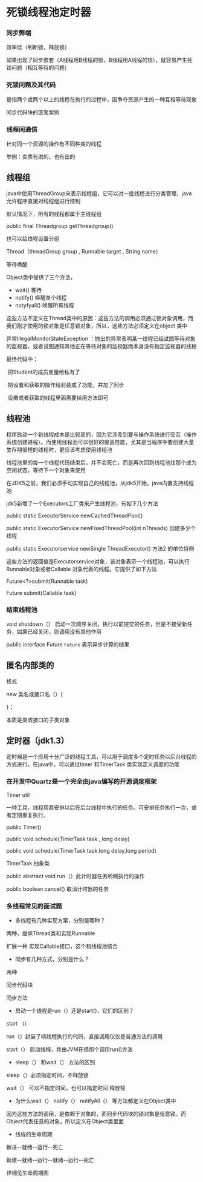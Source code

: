 # 死锁线程池定时器

### 同步弊端

效率低（判断锁，释放锁）

如果出现了同步嵌套（A线程用B线程的锁，B线程用A线程的锁），就容易产生死锁问题（相互等待的问题）

### 死锁问题及其代码

是指两个或两个以上的线程在执行的过程中，因争夺资源产生的一种互相等待现象

同步代码块的嵌套案例

### 线程间通信

针对同一个资源的操作有不同种类的线程

举例：卖票有进的，也有出的

## 线程组

java中使用ThreadGroup来表示线程组，它可以对一批线程进行分类管理，java允许程序直接对线程组进行控制

默认情况下，所有的线程都属于主线程组

public  final  Threadgroup getThreadgroup()

也可以给线程设置分组

Thread（threadGroup group , Runnable target , String name）

等待唤醒

Object类中提供了三个方法，
* wait()  等待
* notify()  唤醒单个线程
* notyfyall() 唤醒所有线程

这些方法不定义在Thread类中的原因：这些方法的调用必须通过锁对象调用，而我们刚才使用的锁对象是任意锁对象，所以，这些方法必须定义在object 类中

异常IllegalMonitorStateException ：抛出的异常表明某一线程已经试图等待对象的监视器，或者试图通知其他正在等待对象的监视器而本身没有指定监视器的线程

最终代码中：

​	把Student的成员变量给私有了

​	把设置和获取的操作给封装成了功能，并加了同步

​	设置或者获取的线程里面需要掉用方法即可

## 线程池

程序启动一个新线程成本是比较高的，因为它涉及到要与操作系统进行交互（操作系统创建进程）。而使用线程池可以很好的提高性能，尤其是当程序中要创建大量生存期很短的线程时，更应该考虑使用线程池

线程池里的每一个线程代码结束后，并不会死亡，而是再次回到线程池找那个成为空闲状态，等待下一个对象来使用

在JDK5之前，我们必须手动实现自己的线程池，从jdk5开始，java内置支持线程池

jdk5新增了一个Executors工厂类来产生线程池，有如下几个方法

public static ExecutorService newCachedThreadPool()

public static ExecutorService newFixedThreadPool(int nThreads)  创建多少个线程

public static Executorservice newSingle ThreadExecutor()  方法2 的单位特例

这些方法的返回值是Executorservice对象，该对象表示一个线程池，可以执行Runnable对象或者Callable 对象代表的线程。它提供了如下方法

Future<?>submit(Runnable task)

<T>Future<T> submit(Callable<T> task)

### 结束线程池

void shutdown（） 启动一次顺序关闭，执行以前提交的任务，但是不接受新任务，如果已经关闭，则调用没有其他作用

public interface Future<V>   `Future` 表示异步计算的结果

## 匿名内部类的

格式

new 类名或接口名（）{

}；

本质是类或接口的子类对象

## 定时器（jdk1.3）

定时器是一个应用十分广泛的线程工具，可以用于调度多个定时任务以后台线程的方式进行，在java中，可以通过timer 和TimerTask 类实现定义调度的功能

### 在开发中Quartz是一个完全由java编写的开源调度框架

Timer  util 

一种工具，线程用其安排以后在后台线程中执行的任务。可安排任务执行一次，或者定期重复执行。

public Timer()

public void schedule(TimerTask task , long delay)

public void schedule(TimerTask task.long delay,long period)

TimerTask 抽象类

public abstract void run（）此计时器任务哟啊执行的操作

public boolean cancel()  取消计时器的任务

### 多线程常见的面试题

* 多线程有几种实现方案，分别是哪种？

两种，继承Thread类和实现Runnable  

扩展一种  实现Callable接口，这个和线程池结合

* 同步有几种方式，分别是什么？

两种

同步代码块

同步方法

* 启动一个线程是run（）还是start()，它们的区别？

start （）

run（）封装了呗线程执行的代码，直接调用仅仅是普通方法的调用

start（） 启动线程，并由JVM在佛那个调用run()方法

* sleep（） 和wait（） 方法的区别

sleep（）必须指定时间，不释放锁

wait（） 可以不指定时间，也可以指定时间 释放锁

* 为什么wait（） notify（） notifyAll（） 等方法都定义在Object类中

因为这些方法的调用，是依赖于对象的，而同步代码块的锁对象是任意锁。而Object代表任意的对象，所以定义在Object类里面

* 线程的生命周期

新进--就绪--运行--死亡

新建--就绪--运行--就绪--运行--死亡

详细见生命周期图








